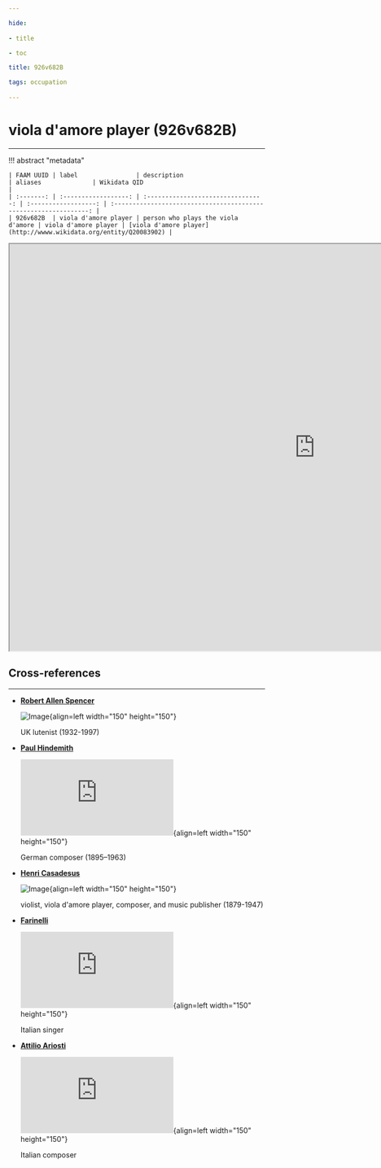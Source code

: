 ```yaml
---

hide:
 
- title

- toc

title: 926v682B

tags: occupation
 
---
```



# viola d'amore player (926v682B)

---

!!! abstract "metadata" 

    | FAAM UUID | label                | description                        | aliases              | Wikidata QID                                                      |
    | :-------: | :------------------: | :--------------------------------: | :------------------: | :---------------------------------------------------------------: |
    | 926v682B  | viola d'amore player | person who plays the viola d'amore | viola d'amore player | [viola d'amore player](http://wwww.wikidata.org/entity/Q20083902) |

<iframe src="https://nicholascornia89.github.io/faam/network/926v682B.html" height="800" width="1200" title="926v682B"></iframe>

## Cross-references

---

<div class="grid cards" markdown>



-	__[Robert Allen Spencer](LsWwXzE4)__

	![Image](../assets/images/faam-logo-gold.png){align=left width="150" height="150"} 

	UK lutenist (1932-1997)



-	__[Paul Hindemith](DMoXvBup)__

	![Image](https://commons.wikimedia.org/w/index.php?title=Special:Redirect/file/Paul_Hindemith_1923.jpg){align=left width="150" height="150"} 

	German composer (1895–1963)



-	__[Henri Casadesus](A64KF2Nm)__

	![Image](https://commons.wikimedia.org/w/index.php?title=Special:Redirect/file/Société_des_Instruments_anciens,_fondée_par_Casadesus.jpg){align=left width="150" height="150"} 

	violist, viola d'amore player, composer, and music publisher (1879-1947)



-	__[Farinelli](TJCUXStt)__

	![Image](https://commons.wikimedia.org/w/index.php?title=Special:Redirect/file/Bartolomeo_Nazari_-_Portrait_of_Farinelli_1734_-_Royal_College_of_Music_London.jpg){align=left width="150" height="150"} 

	Italian singer



-	__[Attilio Ariosti](FcHPEbBt)__

	![Image](https://commons.wikimedia.org/w/index.php?title=Special:Redirect/file/Attilius_Ariosti.jpg){align=left width="150" height="150"} 

	Italian composer

</div>